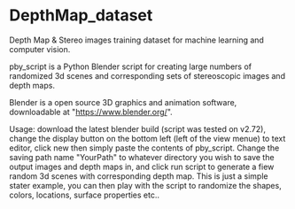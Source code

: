 # DepthMap_dataset
Depth Map & Stereo images training dataset for machine learning and computer vision.

pby_script is a Python Blender script for creating large numbers of randomized 3d scenes and corresponding sets of stereoscopic images and depth maps. 

Blender is a open source 3D graphics and animation software, downloadable at "https://www.blender.org/". 

Usage: download the latest blender build (script was tested on v2.72), change the display button on the bottom left (left of the view menue) to text editor, click new then simply paste the contents of pby_script. Change the saving path name "YourPath" to whatever directory you wish to save the output images and depth maps in, and click run script to generate a fiew random 3d scenes with corresponding depth map. 
This is just a simple stater example, you can then play with the script to randomize the shapes, colors, locations, surface properties etc..
